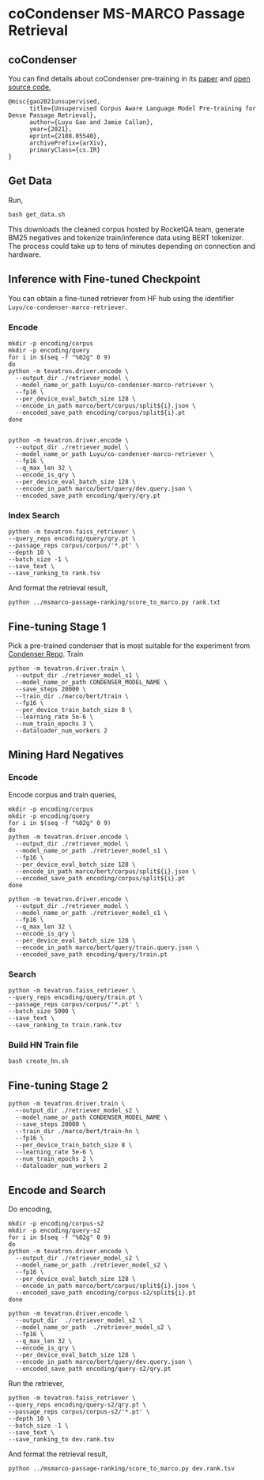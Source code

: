 # coCondenser MS-MARCO Passage Retrieval
## coCondenser
You can find details about coCondenser pre-training in its [paper](https://arxiv.org/abs/2108.05540) and [open source code](https://github.com/luyug/Condenser),
```
@misc{gao2021unsupervised,
      title={Unsupervised Corpus Aware Language Model Pre-training for Dense Passage Retrieval}, 
      author={Luyu Gao and Jamie Callan},
      year={2021},
      eprint={2108.05540},
      archivePrefix={arXiv},
      primaryClass={cs.IR}
}
```
## Get Data
Run,
```
bash get_data.sh
```
This downloads the cleaned corpus hosted by RocketQA team, generate BM25 negatives and tokenize train/inference data using BERT tokenizer. 
The process could take up to tens of minutes depending on connection and hardware.

## Inference with Fine-tuned Checkpoint
You can obtain a fine-tuned retriever from HF hub using the identifier ` Luyu/co-condenser-marco-retriever`.
### Encode
```
mkdir -p encoding/corpus
mkdir -p encoding/query
for i in $(seq -f "%02g" 0 9)
do
python -m tevatron.driver.encode \  
  --output_dir ./retriever_model \
  --model_name_or_path Luyu/co-condenser-marco-retriever \
  --fp16 \
  --per_device_eval_batch_size 128 \
  --encode_in_path marco/bert/corpus/split${i}.json \
  --encoded_save_path encoding/corpus/split${i}.pt
done


python -m tevatron.driver.encode \  
  --output_dir ./retriever_model \
  --model_name_or_path Luyu/co-condenser-marco-retriever \
  --fp16 \
  --q_max_len 32 \
  --encode_is_qry \
  --per_device_eval_batch_size 128 \
  --encode_in_path marco/bert/query/dev.query.json \
  --encoded_save_path encoding/query/qry.pt
```
### Index Search
```
python -m tevatron.faiss_retriever \  
--query_reps encoding/query/qry.pt \  
--passage_reps corpus/corpus/'*.pt' \  
--depth 10 \
--batch_size -1 \
--save_text \
--save_ranking_to rank.tsv
```
And format the retrieval result,
```
python ../msmarco-passage-ranking/score_to_marco.py rank.txt
```
## Fine-tuning Stage 1
Pick a pre-trained condenser that is most suitable for the experiment from [Condenser Repo](https://github.com/luyug/Condenser#pre-trained-models).
Train
```
python -m tevatron.driver.train \  
  --output_dir ./retriever_model_s1 \  
  --model_name_or_path CONDENSER_MODEL_NAME \  
  --save_steps 20000 \  
  --train_dir ./marco/bert/train \
  --fp16 \  
  --per_device_train_batch_size 8 \  
  --learning_rate 5e-6 \  
  --num_train_epochs 3 \  
  --dataloader_num_workers 2
```
## Mining Hard Negatives
### Encode
Encode corpus and train queries,
```
mkdir -p encoding/corpus
mkdir -p encoding/query
for i in $(seq -f "%02g" 0 9)
do
python -m tevatron.driver.encode \  
  --output_dir ./retriever_model \
  --model_name_or_path ./retriever_model_s1 \
  --fp16 \
  --per_device_eval_batch_size 128 \
  --encode_in_path marco/bert/corpus/split${i}.json \
  --encoded_save_path encoding/corpus/split${i}.pt
done

python -m tevatron.driver.encode \  
  --output_dir ./retriever_model \
  --model_name_or_path ./retriever_model_s1 \
  --fp16 \
  --q_max_len 32 \
  --encode_is_qry \
  --per_device_eval_batch_size 128 \
  --encode_in_path marco/bert/query/train.query.json \
  --encoded_save_path encoding/query/train.pt
```

### Search
```
python -m tevatron.faiss_retriever \  
--query_reps encoding/query/train.pt \  
--passage_reps corpus/corpus/'*.pt' \  
--batch_size 5000 \
--save_text \
--save_ranking_to train.rank.tsv
```

### Build HN Train file
```
bash create_hn.sh
```

## Fine-tuning Stage 2
```
python -m tevatron.driver.train \  
  --output_dir ./retriever_model_s2 \  
  --model_name_or_path CONDENSER_MODEL_NAME \  
  --save_steps 20000 \  
  --train_dir ./marco/bert/train-hn \
  --fp16 \  
  --per_device_train_batch_size 8 \  
  --learning_rate 5e-6 \  
  --num_train_epochs 2 \  
  --dataloader_num_workers 2
```

## Encode and Search
Do encoding,
```
mkdir -p encoding/corpus-s2
mkdir -p encoding/query-s2
for i in $(seq -f "%02g" 0 9)
do
python -m tevatron.driver.encode \  
  --output_dir ./retriever_model_s2 \
  --model_name_or_path ./retriever_model_s2 \
  --fp16 \
  --per_device_eval_batch_size 128 \
  --encode_in_path marco/bert/corpus/split${i}.json \
  --encoded_save_path encoding/corpus-s2/split${i}.pt
done

python -m tevatron.driver.encode \  
  --output_dir  ./retriever_model_s2 \
  --model_name_or_path  ./retriever_model_s2 \
  --fp16 \
  --q_max_len 32 \
  --encode_is_qry \
  --per_device_eval_batch_size 128 \
  --encode_in_path marco/bert/query/dev.query.json \
  --encoded_save_path encoding/query-s2/qry.pt
```
Run the retriever,
```
python -m tevatron.faiss_retriever \  
--query_reps encoding/query-s2/qry.pt \  
--passage_reps corpus/corpus-s2/'*.pt' \  
--depth 10 \
--batch_size -1 \
--save_text \
--save_ranking_to dev.rank.tsv
```
And format the retrieval result,
```
python ../msmarco-passage-ranking/score_to_marco.py dev.rank.tsv
```
